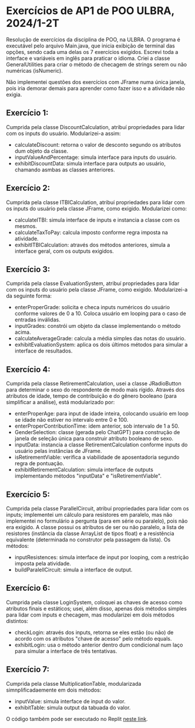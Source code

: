 # Exercícios de AP1 de POO ULBRA, 2024/1-2T
Resolução de exercícios da disciplina de POO, na ULBRA.
O programa é executável pelo arquivo Main.java, que inicia exibição de terminal das opções, sendo cada uma delas os 7 exercícios exigidos. Escrevi toda a interface e variáveis em inglês para praticar o idioma. Criei a classe GeneralUtilities para criar o método de checagem de strings serem ou não numéricas (isNumeric).

Não implementei questões dos exercícios com JFrame numa única janela, pois iria demorar demais para aprender como fazer isso e a atividade não exigia.

## Exercício 1:
Cumprida pela classe DiscountCalculation, atribuí propriedades para lidar com os inputs do usuário. Modularizei-a assim:
- calculateDiscount: retorna o valor de desconto segundo os atributos dum objeto da classe.
- inputValueAndPercentage: simula interface para inputs do usuário.
- exhibitDiscountData: simula interface para outputs ao usuário, chamando asmbas as classes anteriores.

## Exercício 2:
Cumprida pela classe ITBICalculation, atribuí propriedades para lidar com os inputs do usuário pela classe JFrame, como exigido. Modularizei como:
- calculateITBI: simula interface de inputs e instancia a classe com os mesmos.
- calculateTaxToPay: calcula imposto conforme regra imposta na atividade.
- exhibitITBICalculation: através dos métodos anteriores, simula a interface geral, com os outputs exigidos.

## Exercício 3:
Cumprida pela classe EvaluationSystem, atribuí propriedades para lidar com os inputs do usuário pela classe JFrame, como exigido. Modularizei-a da seguinte forma:
- enterProperGrade: solicita e checa inputs numéricos do usuário conforme valores de 0 a 10. Coloca usuário em looping para o caso de entradas inválidas.
- inputGrades: constrói um objeto da classe implementando o método acima.
- calculateAverageGrade: calcula a média simples das notas do usuário.
- exhibitEvaluationSystem: aplica os dois últimos métodos para simular a interface de resultados.

## Exercício 4:
Cumprida pela classe RetirementCalculation, usei a classe JRadioButton para determinar o sexo do respondente de modo mais rígido. Através dos atributos de idade, tempo de contribuição e do gênero booleano (para simplificar a análise), está modularizado por:
- enterProperAge: para input de idade inteira, colocando usuário em loop se idade não estiver no intervalo entre 0 e 100.
- enterProperContributionTime: idem anterior, sob intervalo de 1 a 50.
- GenderSelection: classe (gerada pelo ChatGPT) para construção de janela de seleção única para construir atributo booleano de sexo.
- inputData: instancia a classe RetirementCalculation conforme inputs do usuário pelas instâncias de JFrame.
- isRetirementViable: verifica a viabilidade de aposentadoria segundo regra de pontuação.
- exhibitRetirementCalculation: simula interface de outputs implementando métodos "inputData" e "isRetirementViable".

## Exercício 5:
Cumprida pela classe ParallelCircuit, atribuí propriedades para lidar com os inputs; implementei um cálculo para resistores em paralelo, mas não implementei no formulário a pergunta (para em série ou paralelo), pois não era exigido. A classe possui os atributos de ser ou não paralelo, a lista de resistores (instância da classe ArrayList de tipos float) e a resistẽncia equivalente (determinada no construtor pela passagem da lista). Os métodos:
- inputResistences: simula interface de input por looping, com a restrição imposta pela atividade.
- buildParalellCircuit: simula a interface de output.

## Exercício 6:
Cumprida pela classe LoginSystem, coloquei as chaves de acesso como atributos finais e estáticos; usei, além disso, apenas dois métodos simples para lidar com inputs e checagem, mas modularizei em dois métodos distintos:
- checkLogin: através dos inputs, retorna se eles estão (ou não) de acordo com os atributos "chave de acesso" pelo método equals.
- exhibitLogin: usa o método anterior dentro dum condicional num laço para simular a interface de três tentativas.


## Exercício 7:
Cumprida pela classe MultiplicationTable, modularizada simnplificadaemente em dois métodos:
- inputValue: simula interface de input do valor.
- exhibitTable: simula output da tabuada do valor.


O código também pode ser executado no Replit [neste link](https://replit.com/@GeovaniLopesLop/ULBRAPOOAP1exercicios#Main.java).
